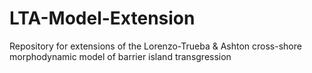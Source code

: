 # LTA-Model-Extension
Repository for extensions of the Lorenzo-Trueba &amp; Ashton cross-shore morphodynamic model of barrier island transgression

